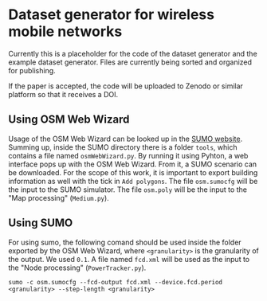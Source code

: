 # Dataset generator for wireless mobile networks


Currently this is a placeholder for the code of the dataset generator and the example dataset generator. Files are currently being sorted and organized for publishing.

If the paper is accepted, the code will be uploaded to Zenodo or similar platform so that it receives a DOI.

## Using OSM Web Wizard

Usage of the OSM Web Wizard can be looked up in the [SUMO website](https://sumo.dlr.de/docs/Tutorials/OSMWebWizard.html). Summing up, inside the SUMO directory there is a folder `tools`, which contains a file named `osmWebWizard.py`. By running it using Pyhton, a web interface pops up with the OSM Web Wizard. From it, a SUMO scenario can be downloaded. For the scope of this work, it is important to export building information as well with the tick in `Add polygons`. The file `osm.sumocfg` will be the input to the SUMO simulator. The file `osm.poly` will be the input to the "Map processing" (`Medium.py`).

## Using SUMO

For using sumo, the following comand should be used inside the folder exported by the OSM Web Wizard, where `<granularity>` is the granularity of the output. We used `0.1`. A file named `fcd.xml` will be used as the input to the "Node processing" (`PowerTracker.py`).

```
sumo -c osm.sumocfg --fcd-output fcd.xml --device.fcd.period <granularity> --step-length <granularity>
```
